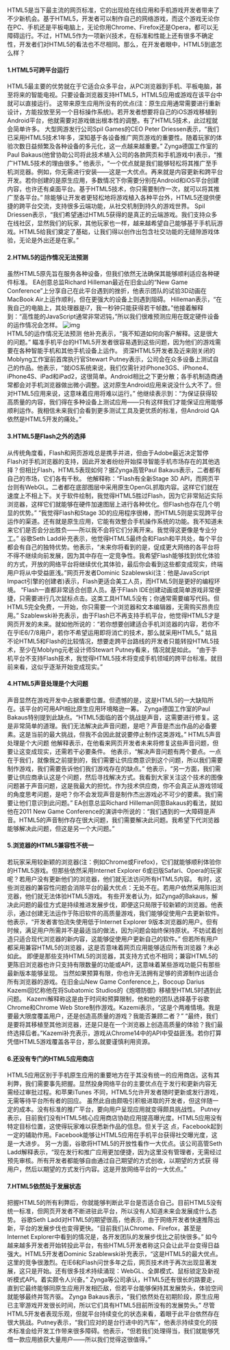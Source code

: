 HTML5是当下最主流的网页标准，它的出现给在线应用和手机游戏开发者带来了不少新机会。基于HTML5，开发者可以制作自己的网络游戏，而这个游戏无论你在PC、手机还是平板电脑上，无论你用Chrome、Firefox还是Opera，都可以无障碍运行。不过，HTML5作为一项新兴技术，在标准和性能上还有很多不确定性，开发者们对HTML5的看法也不尽相同。那么，在开发者眼中，HTML5到底怎么样？
#### 1.HTML5可跨平台运行
HTML5最主要的优势就在于它适合众多平台，从PC浏览器到手机、平板电脑，甚至将来的智能电视。只要设备浏览器支持HTML5，HTML5应用或游戏在该平台中就可以直接运行。
这带来原生应用所没有的优点(注：原生应用通常需要进行重新设计，方能投放至另一个目标操作系统)。若开发者想要将自己的iOS游戏移植到Android平台，他就需要对游戏做出根本性的调整。有了HTML5技术，此过程就会简单许多。
大型网游发行公司Spil Games的CEO Peter Driessen表示，“我们已采用HTML5技术1年多，深知基于各设备推广网页游戏的重要性。随着玩家的体验次数日益频繁及各种设备的多元化，这一点越来越重要。”
Zynga德国工作室的Paul Bakaus(他曾协助公司将此技术植入公司的各款网页和手机游戏中)表示，“推广HTML5技术的理由很多。”
他表示，“一个优点就是我们能够轻松将其推广至手机浏览器。例如，你无需进行安装——这是一大优点。再来就是内容更新和跨平台开发。若你创建的是原生应用，多数情况下你需要分别在Android和iOS平台创建内容，也许还有桌面平台。基于HTML5技术，你只需要制作一次，就可以将其推广至各平台。”
除能够让开发者更轻松地将游戏植入各种平台外，HTML5还提供便捷的跨平台交流，支持很多云端功能，从社交机制到持久的游戏世界。
Spil Driessen表示，“我们希望通过HTML5获得的是真正的云端游戏。我们支持众多在线社区，显然我们的玩家，其他玩家也一样，越来越希望自己能够基于手机玩游戏。HTML5给我们奠定了基础，让我们得以创作出包含社交功能的无缝隙游戏体验，无论是外出还是在家。” 
#### 2.HTML5的运作情况无法预测
虽然HTML5原先旨在服务各种设备，但我们依然无法确保其能够顺利适应各种硬件标准。
EA创意总监Richard Hilleman最近在旧金山的“New Game Conference”上分享自己在此平台遇到的挫折，他表示团队的试验3D动画在MacBook Air上运作顺利，但在更强大的设备上则遇到阻碍。
Hilleman表示，“在我自己的电脑上，其处理器是i7，我一秒钟只能获得若干帧数。”他接着解释到：“高性能的JavaScript通常非常迟钝，”所以我们很难预测应用在既定硬件设备的运作情况会怎样。
![img](P)  
HTML5的运作情况无法预测
他补充表示，“我不知道如何向客户解释。这是很大的问题。”
瞄准手机平台的HTML5开发者很容易遇到这些问题，因为他们的游戏需要在各种智能手机和其他手机设备上运作。
资深HTML5开发者及近来刚关闭的Moblyng工作室前首席执行官Stewart Putney表示，公司会在众多设备上测试自己的作品。他表示，“就iOS系统来说，我们仅需针对iPhone3GS、iPhone4、iPhone4S、iPad和iPad2，这很简单。Android相比之下更分散；各手机制造商通常都会对手机浏览器做出微小调整。这对原生Android应用来说没什么大不了。但对HTML5应用来说，这意味着应用将难以运行。”
他继续表示到：“为保证获得较高质量的内容，我们得在多种设备上测试应用——只有这样我们才能保证应用能够顺利运作。我相信未来我们会看到更多测试工具及更优质的标准，但Android QA依然是HTML5开发的痛处。”
#### 3.HTML5是Flash之外的选择
从传统角度看，Flash和网页游戏总是携手并进，但由于Adobe最近决定暂停Flash对手机浏览器的支持，因此开发者纷纷开始探寻智能手机市场存在的其他选择？但相比Flash，HTML5表现如何？据Zynga高管Paul Bakaus表示，二者都有自己的市场，它们各有千秋。
他解释称：“Flash有全新Stage 3D API，而网页平台则有WebGL。二者都在底部图层中采用原生OpenGL抓取内容。这样它们就在速度上不相上下。关于软件绘制，我觉得HTML5胜过Flash，因为它非常贴近实际浏览器，这样它们就能够在硬件加速图层上进行各种优化。但Flash也存在几个明显的优势。”
“我觉得Flash和Stage 3D的应用程序很棒，而HTML5则是实现跨平台运作的渠道。还有就是原生应用，它能有效整合手机操作系统的功能。我不知道未来它们是否会分出胜负——所以我不会将它们分离开来。我觉得这更像是专业分工。”
谷歌Seth Ladd补充表示，他觉得HTML5最终会和Flash和平共处，每个平台都会有自己的独特优势。他表示，“未来你将看到的是，促成更大网络的各平台将不得不继续向前发展，因为其中存在一定竞争性。我希望Flash能够找到优化体验的方式，开放的网络平台将继续优化其体验，最后你会看到这些都变成现实，终端用户将从中受益匪浅。”网页开发者Dominic Szablewski(注：他是JavaScript Impact引擎的创建者)表示，Flash更适合美工人员，而HTML5则是更好的编程环境。
“Flash一直都非常适合创意人员。基于Flash IDE创建动画或简单游戏非常便捷，只需要进行几次鼠标点击。这类工具HTML5没有；你通常需要编写代码。但HTML5完全免费，一开始，你只需要一个浏览器和文本编辑器，无需购买昂贵应用。”
Szablewski补充表示，由于Flash已不再支持手机平台，他觉得HTML5才是网页开发的未来。就如他所说的：“若你想要创建适合手机浏览器的内容，若你不在乎IE6/7/8用户，若你不希望运用即将消亡的技术，那么就采用HTML5。”
姑且不论HTML5和Flash的比较情况，想要走跨平台路线的开发者只能转投HTML5技术，至少在Moblyng元老设计师Stewart Putney看来，情况就是如此。
“由于手机平台不支持Flash技术，我觉得HTML5技术将变成手机领域的跨平台标准。就目前来看，这似乎逐渐开始变成现实。”
#### 4.HTML5声音处理是个大问题
声音显然在游戏开发中占据重要位置。但遗憾的是，这是HTML5的一大缺陷所在。该平台的可用API相比原生应用环境略逊一筹。
Zynga德国工作室的Paul Bakaus特别提到此缺点。“HTML5面临的首个挑战是声音，这需要进行修复。这是非常简单的道理。我们无法解决此声音问题，是吧？声音是杰出作品的必备要素。这是当前的最大挑战，但我不会因此就说要停止制作这类游戏。”
HTML5声音处理是个大问题
他解释表示，在他看来网页开发者未来将修复这些声音问题，但要让这变成现实，还需若干必要条件。
他表示，“解决声音问题有两个要点。一点在于我们，就像我之前提到的，我们需要让供应商意识到这个问题，所以我们需要制作游戏，我们需要告诉他们我们游戏存在的缺点。”
他表示，“另一方面，我们需要让供应商承认这是个问题，然后寻找解决方式。我看到大家关注这个技术的图像问题甚于声音问题，这是我最大的担忧。作为技术供应商，你不会真正从游戏领域的角度思考问题，是吧？你不会发现声音是制作杰出游戏必不可少的要素。我们需要让他们意识到此问题。”
EA创意总监Richard Hilleman同意Bakaus的看法，就如他在2011 New Game Conference的演讲中所说的：“我们遇到的一大障碍是声音。HTML5的声音制作存在很大问题，我们需要解决此问题。我希望下代浏览器能够解决此问题，但这是另一个大问题。”
#### 5.浏览器的HTML5兼容性不统一
若玩家采用较新颖的浏览器(注：例如Chrome或Firefox)，它们就能够顺利体验你的HTML5游戏。但那些依然采用Internet Explorer 6或旧版Safari、Opera的玩家呢？若用户没有更新他们的浏览器，他们就无法访问所有HTML5内容。
有时，这些浏览器的兼容性问题会消除平台的最大优点：无处不在。若用户依然采用陈旧浏览器，他们就无法体验HTML5游戏。
有些开发者认为，如Zynga的Bakaus，解决此问题的最佳方式是持续推进发展步伐，即便这只局限于较新颖的浏览器。他表示，通过创建无法运作于陈旧软件的高质量游戏，我们能够促使用户去更新软件。
他表示，“开发者害怕流失使用低于Internet Explorer 9版本浏览器的用户。但有时候，满足用户所需并不是最适当的做法，因为问题会始终保持原状。不妨试着创造只适合现代浏览器的新内容，这能够促使用户更新自己的软件。”
但若所有用户都采用兼容HTML5的浏览器，这是否意味着网页应用能够适应所有浏览器？未必如此。
即便是那些支持HTML5的浏览器，其支持方式也不相同；兼容HTML5的更陈旧浏览器也许只支持有限数量的功能或API，这意味着某些游戏功能只有那些最新版本能够呈现。
当然如果预算有限，你也许无法拥有足够的资源制作出适合所有浏览器的游戏。在旧金山New Game Conference上，Bocoup Darius Kazemi回忆称他在将Subatomic Studios的《炮塔防御》移植至HTML5时遇到此问题。
Kazemi解释称这是由于时间和预算限制，他和他的团队选择基于谷歌Chrome和Chrome Web Store制作游戏。Kazemi表示，“这是个两难情境。我是要最大限度覆盖用户，还是创造高质量的游戏？我能否兼顾二者？”
“最终，我们是要将其移植至其他浏览器，还是只是在一个浏览器上创造高质量的体验？我们最终选择后者。”Kazemi补充表示，游戏从Chrome14中的API中受益匪浅。若你打算凭借HTML5游戏覆盖各平台，那么就要谨慎利用资源。 
#### 6.还没有专门的HTML5应用商店
HTML5应用区别于手机原生应用的重要地方在于其没有统一的应用商店。这有其利弊，我们需要事先把握。显然投身网络平台的主要优点在于发行和更新内容无 需经过审批过程。和苹果iTunes 不同，HTML5允许开发者随时更新或发行游戏，无需等待平台所有者的回应。
虽然此自由颇吸引积极进取的开发者，但这伴随一定的成本。没有标准的推广平台，要向用户呈现应用就变得颇具挑战性。
Putney表示，目前我们没有HTML5核心应用商店协助应用提高曝光度。HTML5应用没有特定目标位置，这使得玩家难以获悉新作品的信息。但关于这 点，Facebook起到一定的辅助作用。Facebook能够让HTML5应用在手机平台获得社交曝光度，这是一大进步。
另一方面，谷歌将HTML5的开放性看作一大优点。该公司高管Seth Ladd解释表示，“现在发行和推广应用更加便捷，因为这里没有管理者，无需经过预先审核。所有开发者都能够自由通过自己期望的方式创收，以期望的方式获 得用户，然后以期望的方式发行内容。这是开放网络平台的一大优点。”
#### 7.HTML5依然处于发展状态
把握HTML5的所有利弊后，你就能够判断此平台是否适合自己。目前HTML5没有统一标准，但网页开发者不断进驻此平台，所以没有人知道未来会发展成什么态势。
谷歌Seth Ladd对HTML5的期望很高，他表示，由于网络开发者快速推陈出新，平台的发展步伐也变得更快。“目前我们从Chrome、Firefox，甚至是Internet Explorer中看到的情况是，各开发团队的发展步伐比之前快很多。”
如今越来越多开发者开始转投此平台，有些HTML5开发者称这只会让此平台变得日益强大。HTML5开发者Dominic Szablewski补充表示，“这是HTML5的最大优点。这里的竞争很激烈。在IE6和Flash问世多年之后，网页技术终于再次出现显著发展，这只是开始。还有很多技术持续涌现：WebGL、全屏模式、鼠标锁定及新视听模式API。着实颇令人兴奋。”
Zynga等公司承认，HTML5还有很长的路要走，直到它最终能够同原生应用开发相匹敌，但若平台能够保持其发展势头，体验空间就能够最终并驾齐驱。 Zynga Bakaus表示，“我们依然处在初期阶段，原生应用已主宰游戏开发很长时间，所以它们具有HTML5目前所没有的发展势头。”
尽管HTML5开发者表现乐观，但就平台持续变化的状态来看，着眼于此平台依然存在很大挑战。Putney表示，“我们应对的是台行进中的汽车”，他表示持续变化的技术标准会给开发工作带来很多障碍。他表示，“但若我们处理得当，我们就能够凭借一款应用掳获大量用户——所以我们觉得这很值得。”